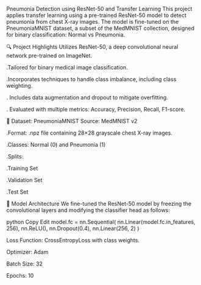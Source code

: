 Pneumonia Detection using ResNet-50 and Transfer Learning
This project applies transfer learning using a pre-trained ResNet-50 model to detect pneumonia from chest X-ray images. The model is fine-tuned on the PneumoniaMNIST dataset, a subset of the MedMNIST collection, designed for binary classification: Normal vs Pneumonia.

🔍 Project Highlights
Utilizes ResNet-50, a deep convolutional neural network pre-trained on ImageNet.

.Tailored for binary medical image classification.

.Incorporates techniques to handle class imbalance, including class weighting.

. Includes data augmentation and dropout to mitigate overfitting.

. Evaluated with multiple metrics: Accuracy, Precision, Recall, F1-score.

📁 Dataset: PneumoniaMNIST
Source: MedMNIST v2

.Format: .npz file containing 28×28 grayscale chest X-ray images.

.Classes: Normal (0) and Pneumonia (1)

.Splits:

.Training Set

.Validation Set

.Test Set

🧠 Model Architecture
We fine-tuned the ResNet-50 model by freezing the convolutional layers and modifying the classifier head as follows:

python
Copy
Edit
model.fc = nn.Sequential(
    nn.Linear(model.fc.in_features, 256),
    nn.ReLU(),
    nn.Dropout(0.4),
    nn.Linear(256, 2)
)

Loss Function: CrossEntropyLoss with class weights.

Optimizer: Adam

Batch Size: 32

Epochs: 10
